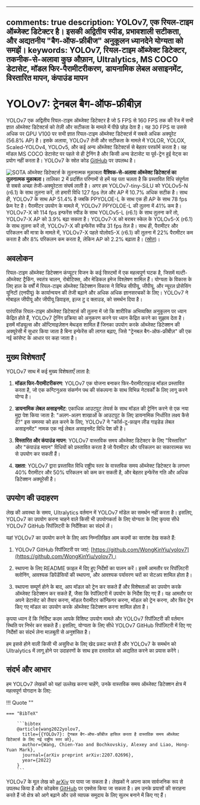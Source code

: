 ______________________________________________________________________

## comments: true description: YOLOv7, एक रियल-टाइम ऑब्जेक्ट डिटेक्टर है। इसकी अद्वितीय स्पीड, प्रभावशाली सटीकता, और अद्यतनीय "बैग-ऑफ-फ्रीबीज" अनुकूलन ध्यानदेने योग्यता को समझें। keywords: YOLOv7, रियल-टाइम ऑब्जेक्ट डिटेक्टर, तकनीक-से-अलावा कुछ औफ़ान, Ultralytics, MS COCO डेटासेट, मॉडल फिर-पैरामीटरीकरण, डायनामिक लेबल असाइनमेंट, विस्तारित मापन, कंपाउंड मापन

# YOLOv7: ट्रेनबल बैग-ऑफ-फ्रीबीज़

YOLOv7 एक अद्वितीय रियल-टाइम ऑब्जेक्ट डिटेक्टर है जो 5 FPS से 160 FPS तक की रेंज में सभी ज्ञात ऑब्जेक्ट डिटेक्टर्स को तेज़ी और सटीकता के मामले में पीछे छोड़ देता है। यह 30 FPS या उससे अधिक पर GPU V100 पर सभी ज्ञात रियल-टाइम ऑब्जेक्ट डिटेक्टर्स में सबसे अधिक अक्यूरेट (56.8% AP) है। इसके अलावा, YOLOv7 तेजी और सटीकता के मामले में YOLOR, YOLOX, Scaled-YOLOv4, YOLOv5, और कई अन्य ऑब्जेक्ट डिटेक्टर्स से बेहतर परफॉर्म करता है। यह मॉडल MS COCO डेटासेट पर पहले से ही ट्रेनिंग है और किसी अन्य डेटासेट या पूर्व-ट्रेन हुई वेट्स का प्रयोग नहीं करता है। YOLOv7 के स्रोत कोड [GitHub](https://github.com/WongKinYiu/yolov7) पर उपलब्ध है।

![SOTA ऑब्जेक्ट डिटेक्टर्स के तुलनात्मक मुक़ाबला](https://github.com/ultralytics/ultralytics/assets/26833433/5e1e0420-8122-4c79-b8d0-2860aa79af92) **वैश्विक-से-अलावा ऑब्जेक्ट डिटेक्टर्स का तुलनात्मक मुक़ाबला।** तालिका 2 में प्रदर्शित परिणामों से हमें यह पता चलता है कि प्रस्तावित विधि संपूर्णता से सबसे अच्छा तेजी-अक्यूरेटता संघर्ष लाती है। अगर हम YOLOv7-tiny-SiLU को YOLOv5-N (r6.1) के साथ तुलना करें, तो हमारी विधि 127 fps तेज़ और AP में 10.7% अधिक सटीक है। साथ ही, YOLOv7 के साथ AP 51.4% है जबकि PPYOLOE-L के साथ एक ही AP के साथ 78 fps फ्रेम रेट है। पैरामीटर उपयोग के मामले में, YOLOv7 PPYOLOE-L की तुलना में 41% कम है। YOLOv7-X को 114 fps इन्फरेंस स्पीड के साथ YOLOv5-L (r6.1) के साथ तुलना करें तो, YOLOv7-X AP को 3.9% बढ़ा सकता है। YOLOv7-X को बराबर स्केल के YOLOv5-X (r6.1) के साथ तुलना करें तो, YOLOv7-X की इन्फेरेंस स्पीड 31 fps तेज़ है। साथ ही, पैरामीटर और परिकलन की मात्रा के मामले में, YOLOv7-X पहले योलोव5-X (r6.1) की तुलना में 22% पैरामीटर कम करता है और 8% परिकलन कम करता है, लेकिन AP को 2.2% बढ़ाता है। ([स्रोत](https://arxiv.org/pdf/2207.02696.pdf))।

## अवलोकन

रियल-टाइम ऑब्जेक्ट डिटेक्शन कंप्यूटर विजन के कई सिस्टमों में एक महत्वपूर्ण घटक है, जिसमें मल्टी-ऑब्जेक्ट ट्रैकिंग, स्वतंत्र चालन, रोबोटिक्स, और मेडिकल इमेज विश्लेषण शामिल हैं। योग्यता के विकास के लिए हाल के वर्षों में रियल-टाइम ऑब्जेक्ट डिटेक्शन विकास ने विभिन्न सीपीयू, जीपीयू, और न्यूरल प्रोसेसिंग यूनिटों (एनपीयू) के कार्यान्वयन की तेजी बढ़ाने और अधिक अधिक ज्ञानसरचकों के लिए। YOLOv7 ने मोबाइल जीपीयू और जीपीयू डिवाइस, इज़्ज टु द क्लाउड, को समर्थन दिया है।

पारंपरिक रियल-टाइम ऑब्जेक्ट डिटेक्टर्स की तुलना में जो कि शारीरिक अभिव्यक्ति अनुकूलन पर ध्यान केंद्रित होते हैं, YOLOv7 ट्रेनिंग प्रक्रिया को अनुकरण करने पर ध्यान केंद्रित करने का सुझाव देता है। इसमें मॉड्यूल्स और ऑप्टिमाइज़ेशन मेथड्स शामिल हैं जिनका उपयोग करके ऑब्जेक्ट डिटेक्शन की अक्यूरेसी में सुधार किया जाता है बिना इन्फेरेंस की लागत बढ़ाए, जिसे "ट्रेनबल बैग-ऑफ-फ्रीबीज़" की एक नई कांसेप्ट के आधार पर कहा जाता है।

## मुख्य विशेषताएँ

YOLOv7 साथ में कई मुख्य विशेषताएँ लाता है:

1. **मॉडल फिर-पैरामीटरीकरण**: YOLOv7 एक योजना बनाकर फिर-पैरामीटराइज़्ड मॉडल प्रस्तावित करता है, जो एक कण्टिनुअस संकर्णन पथ की संकल्पना के साथ विभिन्न नेटवर्कों के लिए लागू करने योग्य है।

2. **डायनामिक लेबल असाइनमेंट**: एकाधिक आउटपुट लेयर्स के साथ मॉडल की ट्रेनिंग करने से एक नया मुद्दा पेश किया जाता है: "अलग-अलग शाखाओं के आउटपुट के लिए डायनामिक निर्धारित लक्ष्य कैसे दें?" इस समस्या को हल करने के लिए, YOLOv7 ने "कॉर्स-टू-फ़ाइन लीड गाइडेड लेबल असाइनमेंट" नामक एक नई लेबल असाइनमेंट विधि पेश की है।

3. **विस्तारित और कंपाउंड मापन**: YOLOv7 वास्तविक समय ऑब्जेक्ट डिटेक्टर के लिए "विस्तारित" और "कंपाउंड मापन" विधियों को प्रस्तावित करता है जो पैरामीटर और परिकलन का सकारात्मक रूप से उपयोग कर सकती हैं।

4. **दक्षता**: YOLOv7 द्वारा प्रस्तावित विधि राष्ट्रीय स्तर के वास्तविक समय ऑब्जेक्ट डिटेक्टर के लगभग 40% पैरामीटर और 50% परिकलन को कम कर सकती है, और बेहतर इन्फेरेंस गति और अधिक डिटेक्शन अक्यूरेसी है।

## उपयोग की उदाहरण

लेख की अवस्था के समय, Ultralytics वर्तमान में YOLOv7 मॉडेल का समर्थन नहीं करता है। इसलिए, YOLOv7 का उपयोग करना चाहने वाले किसी भी उपयोगकर्ता के लिए योग्यता के लिए कृपया सीधे YOLOv7 GitHub रिपॉज़िटरी के निर्देशिका का संदर्भ लें।

यहां YOLOv7 का उपयोग करने के लिए आप निम्नलिखित आम कदमों का सारांश देख सकते हैं:

1. YOLOv7 GitHub रिपॉज़िटरी पर जाएं: [https://github.com/WongKinYiu/yolov7](https://github.com/WongKinYiu/yolov7)।

2. स्थापना के लिए README फ़ाइल में दिए हुए निर्देशों का पालन करें। इसमें आमतौर पर रिपॉज़िटरी क्लोनिंग, आवश्यक डिपेंडेंसियों की स्थापना, और आवश्यक पर्यावरण चरों का सेटअप शामिल होता है।

3. स्थापना सम्पूर्ण होने के बाद, आप मॉडल को ट्रेन कर सकते हैं और विशेषताओं का उपयोग करके ऑब्जेक्ट डिटेक्शन कर सकते हैं, जैसा कि रेपॉज़िटरी में उपयोग के निर्देश दिए गए हैं। यह आमतौर पर अपने डेटासेट को तैयार करना, मॉडल पैरामीटर कॉन्फ़िगर करना, मॉडल को ट्रेन करना, और फिर ट्रेन किए गए मॉडल का उपयोग करके ऑब्जेक्ट डिटेक्शन करना शामिल होता है।

कृपया ध्यान दें कि निर्दिष्ट कदम आपके विशिष्ट उपयोग मामले और YOLOv7 रिपॉज़िटरी की वर्तमान स्थिति पर निर्भर कर सकते हैं। इसलिए, योग्यता के लिए सीधे YOLOv7 GitHub रिपॉज़िटरी में दिए गए निर्देशों का संदर्भ लेना माज़बूती से अनुशंसित है।

हम इससे होने वाली किसी भी असुविधा के लिए खेद प्रकट करते हैं और YOLOv7 के समर्थन को Ultralytics में लागू होने पर उदाहरणों के साथ इस दस्तावेज़ को अद्यतित करने का प्रयास करेंगे।

## संदर्भ और आभार

हम YOLOv7 लेखकों को यहां उल्लेख करना चाहेंगे, उनके वास्तविक समय ऑब्जेक्ट डिटेक्शन क्षेत्र में महत्वपूर्ण योगदान के लिए:

!!! Quote ""

````
=== "BibTeX"

    ```bibtex
    @article{wang2022yolov7,
      title={{YOLOv7}: ट्रेनबल बैग-ऑफ-फ्रीबीज हासिल करता है वास्तविक समय ऑब्जेक्ट डिटेक्टर्स के लिए नई राष्ट्रीय स्तर को},
      author={Wang, Chien-Yao and Bochkovskiy, Alexey and Liao, Hong-Yuan Mark},
      journal={arXiv preprint arXiv:2207.02696},
      year={2022}
    }
    ```
````

YOLOv7 के मूल लेख को [arXiv](https://arxiv.org/pdf/2207.02696.pdf) पर पाया जा सकता है। लेखकों ने अपना काम सार्वजनिक रूप से उपलब्ध किया है और कोडबेस [GitHub](https://github.com/WongKinYiu/yolov7) पर एक्सेस किया जा सकता है। हम उनके प्रयासों की सराहना करते हैं जो क्षेत्र को आगे बढ़ाने और उसे व्यापक समुदाय के लिए सुलभ बनाने में किए गए हैं।
